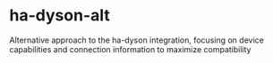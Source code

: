 # ha-dyson-alt
Alternative approach to the ha-dyson integration, focusing on device capabilities and connection information to maximize compatibility
